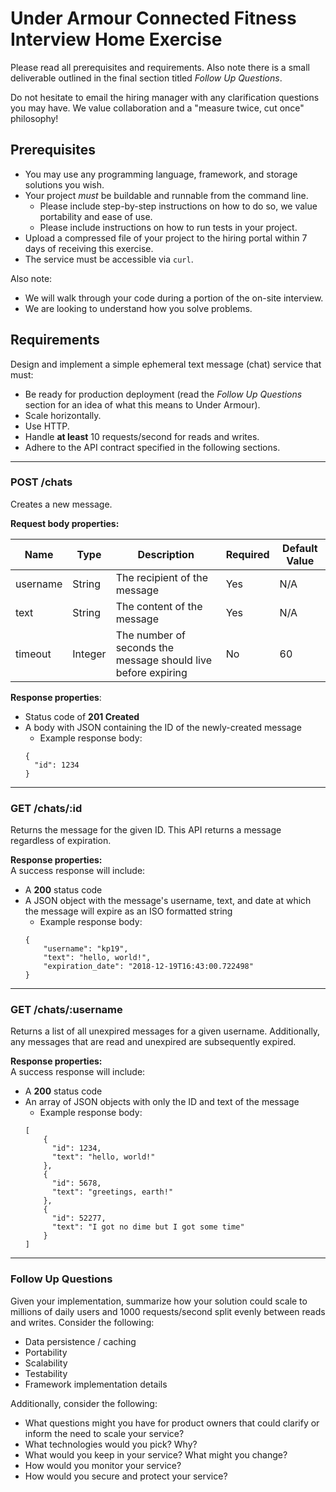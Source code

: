 # Under Armour Connected Fitness Interview Home Exercise

Please read all prerequisites and requirements. Also note there is a small deliverable outlined in the final section titled *Follow Up Questions*.

Do not hesitate to email the hiring manager with any clarification questions you may have. We value collaboration and a "measure twice, cut once" philosophy!

## Prerequisites

- You may use any programming language, framework, and storage solutions you wish.
- Your project _must_ be buildable and runnable from the command line.
  - Please include step-by-step instructions on how to do so, we value portability and ease of use.
  - Please include instructions on how to run tests in your project.
- Upload a compressed file of your project to the hiring portal within 7 days of receiving this exercise.
- The service must be accessible via `curl`.

Also note:
- We will walk through your code during a portion of the on-site interview.
- We are looking to understand how you solve problems.

## Requirements

Design and implement a simple ephemeral text message (chat) service that must:
- Be ready for production deployment (read the *Follow Up Questions* section for an idea of what this means to Under Armour).
- Scale horizontally.
- Use HTTP.
- Handle **at least** 10 requests/second for reads and writes.
- Adhere to the API contract specified in the following sections.


---
### POST /chats
Creates a new message.

**Request body properties:**

|**Name**|**Type**|**Description**|**Required**|**Default Value**|
|---|---|---|---|---|
|username|String|The recipient of the message|Yes|N/A|
|text|String|The content of the message|Yes|N/A|
|timeout|Integer|The number of seconds the message should live before expiring|No|60|

**Response properties**:  
- Status code of **201 Created**
- A body with JSON containing the ID of the newly-created message
  - Example response body:
  ```
  {
    "id": 1234
  }
  ```
---
### GET /chats/:id
Returns the message for the given ID. This API returns a message regardless of expiration.

**Response properties:**  
A success response will include:
- A **200** status code
- A JSON object with the message's username, text, and date at which the message will expire as an ISO formatted string
  - Example response body:
  ```
  {
      "username": "kp19",
      "text": "hello, world!",
      "expiration_date": "2018-12-19T16:43:00.722498"
  }
  ```
---
### GET /chats/:username
Returns a list of all unexpired messages for a given username. Additionally, any messages that are read and unexpired are subsequently expired.

**Response properties:**  
A success response will include:
- A **200** status code
- An array of JSON objects with only the ID and text of the message
  - Example response body:
  ```
  [
      {
        "id": 1234,
        "text": "hello, world!"
      },
      {
        "id": 5678,
        "text": "greetings, earth!"
      },
      {
        "id": 52277,
        "text": "I got no dime but I got some time"
      }
  ]
  ```
---
### Follow Up Questions
Given your implementation, summarize how your solution could scale to millions of daily users and 1000 requests/second split evenly between reads and writes. Consider the following:
  - Data persistence / caching
  - Portability
  - Scalability
  - Testability
  - Framework implementation details

Additionally, consider the following:
- What questions might you have for product owners that could clarify or inform the need to scale your service?
- What technologies would you pick? Why?
- What would you keep in your service? What might you change?
- How would you monitor your service?
- How would you secure and protect your service?